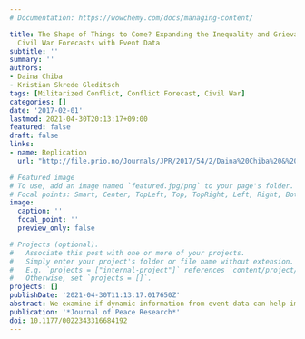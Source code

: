 ```yaml
---
# Documentation: https://wowchemy.com/docs/managing-content/

title: The Shape of Things to Come? Expanding the Inequality and Grievance Model for
  Civil War Forecasts with Event Data
subtitle: ''
summary: ''
authors:
- Daina Chiba
- Kristian Skrede Gleditsch
tags: [Militarized Conflict, Conflict Forecast, Civil War]
categories: []
date: '2017-02-01'
lastmod: 2021-04-30T20:13:17+09:00
featured: false
draft: false
links:
- name: Replication
  url: "http://file.prio.no/Journals/JPR/2017/54/2/Daina%20Chiba%20&%20Kristian%20Skrede%20Gleditsch.zip"

# Featured image
# To use, add an image named `featured.jpg/png` to your page's folder.
# Focal points: Smart, Center, TopLeft, Top, TopRight, Left, Right, BottomLeft, Bottom, BottomRight.
image:
  caption: ''
  focal_point: ''
  preview_only: false

# Projects (optional).
#   Associate this post with one or more of your projects.
#   Simply enter your project's folder or file name without extension.
#   E.g. `projects = ["internal-project"]` references `content/project/deep-learning/index.md`.
#   Otherwise, set `projects = []`.
projects: []
publishDate: '2021-04-30T11:13:17.017650Z'
abstract: We examine if dynamic information from event data can help improve on a model attempting to forecast civil war using measures reflecting plausible motivation and grievances. Buhaug, Cederman, and Gleditsch predict the risk of civil war using a horizontal inequality model with measures reflecting motivation and relevant group characteristics at the country level. The predictions from their model outperform in an out-of-sample forecast conventional country-level models of civil war, emphasizing vertical inequality and country characteristics. However, most grievance measures change little over time. We surmise that a model reflecting potential motivation for conflict can be improved with more dynamic information on mobilization and the behavior of actors. Our conjecture receives some support in the empirical analysis, where we consider both conflict onset and termination over territorial and governmental incompatibilities in the Uppsala/PRIO Armed Conflict Data, and find some evidence that event data can help improve forecasts. Moreover, models with the original grievance measures do better than purely event based models, supporting our claim that both structure and event based components can add value to conflict prediction models. However, the contribution of events to improving predictive power is modest and not entirely consistent, and some types of conflict events seem easier to forecast than others.
publication: '*Journal of Peace Research*'
doi: 10.1177/0022343316684192
---
```

